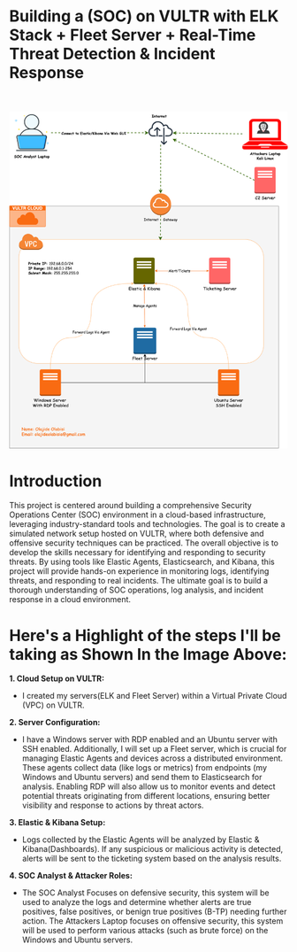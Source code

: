 # Building a (SOC) on VULTR with ELK Stack + Fleet Server + Real-Time Threat Detection & Incident Response

<br>
<br>

<img src="https://github.com/bayulus/SOC-ELK-IR-ThreatDetection/blob/main/img/mydfir30days.drawio.png" >

# Introduction

This project is centered around building a comprehensive Security Operations Center (SOC) environment in a cloud-based infrastructure, leveraging industry-standard tools and technologies. The goal is to create a simulated network setup hosted on VULTR, where both defensive and offensive security techniques can be practiced. The overall objective is to develop the skills necessary for identifying and responding to security threats. By using tools like Elastic Agents, Elasticsearch, and Kibana, this project will provide hands-on experience in monitoring logs, identifying threats, and responding to real incidents. The ultimate goal is to build a thorough understanding of SOC operations, log analysis, and incident response in a cloud environment.

# Here's a Highlight of the steps I'll be taking as Shown In the Image Above:

**1.  Cloud Setup on VULTR:**

  - I created my servers(ELK and Fleet Server) within a Virtual Private Cloud (VPC) on VULTR.

**2. Server Configuration:** 

  - I have a Windows server with RDP enabled and an Ubuntu server with SSH enabled. Additionally, I will set up a Fleet server, which is crucial for managing Elastic Agents and devices across a distributed environment. These agents collect data (like logs or metrics) from endpoints (my Windows and Ubuntu servers) and send them to Elasticsearch for analysis. Enabling RDP will also allow us to monitor events and detect potential threats originating from different locations, ensuring better visibility and response to actions by threat actors.

**3. Elastic & Kibana Setup:**

  - Logs collected by the Elastic Agents will be analyzed by Elastic & Kibana(Dashboards). If any suspicious or malicious activity is detected, alerts will be sent to the ticketing system based on the analysis results.

**4.  SOC Analyst & Attacker Roles:**

  - The SOC Analyst Focuses on defensive security, this system will be used to analyze the logs and determine whether alerts are true positives, false positives, or benign true positives (B-TP) needing further action. The Attackers Laptop focuses on offensive security, this system will be used to perform various attacks (such as brute force) on the Windows and Ubuntu servers.
